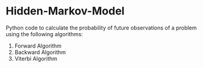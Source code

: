 # Hidden-Markov-Model
Python code to calculate the probability of future observations of a problem using the following algorithms:
1. Forward Algorithm
2. Backward Algorithm
3. Viterbi Algorithm
